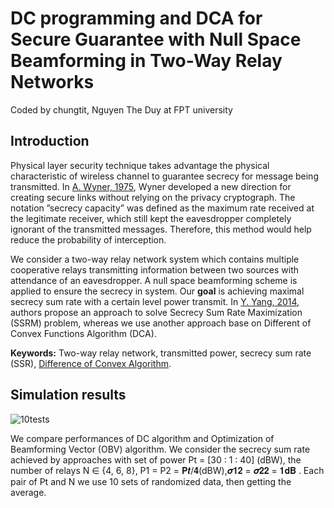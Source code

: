 # DC programming and DCA for Secure Guarantee with Null Space Beamforming in Two-Way Relay Networks
Coded by chungtit, Nguyen The Duy at FPT university 
## Introduction
Physical layer security technique takes advantage the physical characteristic of wireless channel to guarantee secrecy for message being transmitted. In [A. Wyner, 1975](https://wiki.epfl.ch/edicpublic/documents/Candidacy%20exam/Wiretap_Wyner.pdf), Wyner developed a new direction for creating secure links without relying on the privacy cryptograph. The notation ”secrecy capacity” was defined as the maximum rate received at the legitimate receiver, which still kept the eavesdropper completely ignorant of the transmitted messages. Therefore,
this method would help reduce the probability of interception.

We consider a two-way relay network  system which contains multiple cooperative relays transmitting information between two sources with attendance of an eavesdropper. A null space beamforming scheme is applied to ensure the secrecy in system. Our **goal** is achieving maximal secrecy sum rate with a certain level power transmit. In [Y. Yang, 2014](https://ieeexplore.ieee.org/abstract/document/6730702), authors propose an approach to solve Secrecy Sum Rate Maximization (SSRM) problem, whereas we use another approach base on Different of Convex Functions Algorithm (DCA).

**Keywords:** Two-way relay network, transmitted power, secrecy sum rate (SSR), [Difference of Convex Algorithm](http://www.lita.univ-lorraine.fr/~lethi/index.php/en/dca.html).
## Simulation results
![10tests](https://user-images.githubusercontent.com/36873488/60321627-92068600-99a7-11e9-960e-48e6b4fc32ba.png)

We compare performances of DC algorithm and Optimization of Beamforming Vector (OBV) algorithm. We consider the secrecy sum rate achieved by approaches with set of power Pt = [30 : 1 : 40] (dBW), the number of relays N ∈ {4, 6, 8}, P1 = P2 = 𝐏𝒕/𝟒(dBW),𝝈𝟏𝟐 = 𝝈𝟐𝟐 = 𝟏𝐝𝐁 . Each pair of Pt and N we use 10 sets of randomized data, then getting the average.

